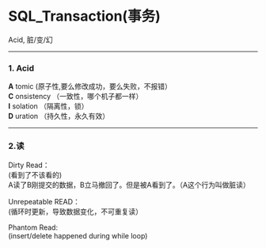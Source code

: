 # SQL_Transaction(事务)
Acid, 脏/变/幻 

---

### 1. Acid

**A** tomic (原子性,要么修改成功，要么失败，不报错）<br>
**C** onsistency （一致性，哪个机子都一样）<br>
**I** solation （隔离性，锁）<br>
**D** uration （持久性，永久有效）<br>

---

### 2.读
Dirty Read：<br>
(看到了不该看的)<br> 
A读了B刚提交的数据，B立马撤回了。但是被A看到了。（A这个行为叫做脏读）<br>

Unrepeatable READ：<br>
(循环时更新，导致数据变化，不可重复读）<br>

Phantom Read:<br>
(insert/delete happened during while loop)





